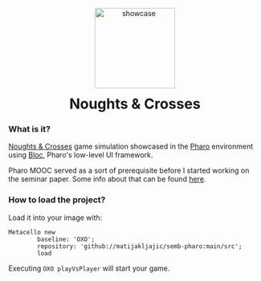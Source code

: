 <p align="center">
  <img style="width: 160px;" src="https://raw.githubusercontent.com/matijakljajic/semb-pharo/main/res/showcase.gif" alt="showcase">
  <h1 align="center" style="margin: 0 auto 0 auto;">Noughts & Crosses</h1>
</p>

### What is it?

[Noughts & Crosses](https://en.wikipedia.org/wiki/Tic-tac-toe) game simulation showcased in the [Pharo](https://pharo.org/) environment using [Bloc](https://github.com/pharo-graphics/Bloc), Pharo's low-level UI framework.

Pharo MOOC served as a sort of prerequisite before I started working on the seminar paper. Some info about that can be found [here](https://github.com/matijakljajic/semb-pharo/tree/extra).

### How to load the project?

Load it into your image with:
```Smalltalk
Metacello new
        baseline: 'OXO';
        repository: 'github://matijakljajic/semb-pharo:main/src';
        load
```

Executing `OXO playVsPlayer` will start your game.
